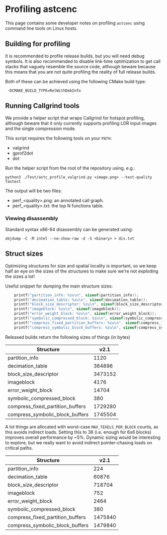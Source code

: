 # Profiling astcenc

This page contains some developer notes on profiling `astcenc` using command
line tools on Linux hosts.

## Building for profiling

It is recommended to profile release builds, but you will need debug symbols.
It is also recommended to disable link-time optimization to get call stacks
that vaguely resemble the source code, although beware because this means that
you are not quite profiling the reality of full release builds.

Both of these can be achieved using the following CMake build type:

```shell
 -DCMAKE_BUILD_TYPE=RelWithDebInfo
```

## Running Callgrind tools

We provide a helper script that wraps Callgrind for hotspot profiling, although
beware that it only currently supports profiling LDR input images and the
single compression mode.

This script requires the following tools on your `PATH`:

  * valgrind
  * gprof2dot
  * dot

Run the helper script from the root of the repository using, e.g.:

```shell
python3 ./Test/astc_profile_valgrind.py <image.png> --test-quality fastest
```

The output will be two files:

- perf_&lt;quality&gt;.png: an annotated call graph.
- perf_&lt;quality&gt;.txt: the top N functions table.

### Viewing disassembly

Standard syntax x86-64 disassembly can be generated using:

```shell
objdump -C -M intel --no-show-raw -d -S <binary> > dis.txt
```

## Struct sizes

Optimizing structures for size and spatial locality is important, so we keep
half an eye on the sizes of the structures to make sure we're not exploding the
sizes a lot!

Useful snippet for dumping the main structure sizes:

```c++
	printf("partition_info: %zu\n", sizeof(partition_info));
	printf("decimation_table: %zu\n", sizeof(decimation_table));
	printf("block_size_descriptor: %zu\n", sizeof(block_size_descriptor));
	printf("imageblock: %zu\n", sizeof(imageblock));
	printf("error_weight_block: %zu\n", sizeof(error_weight_block));
	printf("symbolic_compressed_block: %zu\n", sizeof(symbolic_compressed_block));
	printf("compress_fixed_partition_buffers: %zu\n", sizeof(compress_fixed_partition_buffers));
	printf("compress_symbolic_block_buffers: %zu\n", sizeof(compress_symbolic_block_buffers));
```

Released builds return the following sizes of things (in bytes)

| Structure                        | v2.1    |
| -------------------------------- | ------- |
| partition_info                   |    1120 |
| decimation_table                 |  364896 |
| block_size_descriptor            | 3473152 |
| imageblock                       |    4176 |
| error_weight_block               |   14704 |
| symbolic_compressed_block        |     380 |
| compress_fixed_partition_buffers | 1729280 |
| compress_symbolic_block_buffers  | 1745504 |

A lot things are allocated with worst-case `MAX_TEXELS_PER_BLOCK` counts, as
this avoids indirect loads. Setting this to 36 (i.e. enough for 6x6 blocks)
improves overall performance by ~5%. Dynamic sizing would be interesting to
explore, but we really want to avoid indirect pointer-chasing loads on critical
paths.

| Structure                        | v2.1    |
| -------------------------------- | ------- |
| partition_info                   |     224 |
| decimation_table                 |   60876 |
| block_size_descriptor            |  718704 |
| imageblock                       |     752 |
| error_weight_block               |    2464 |
| symbolic_compressed_block        |     380 |
| compress_fixed_partition_buffers | 1475840 |
| compress_symbolic_block_buffers  | 1479840 |

